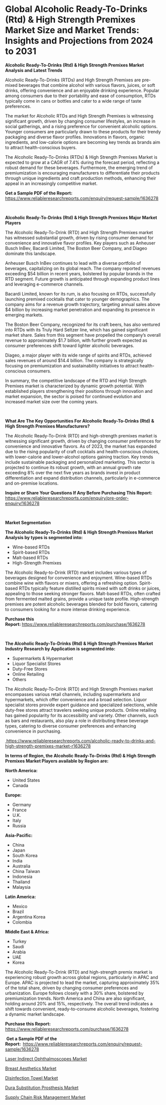 <p><h1>Global Alcoholic Ready-To-Drinks (Rtd) & High Strength Premixes Market Size and Market Trends: Insights and Projections from 2024 to 2031</h1></p><p><strong>Alcoholic Ready-To-Drinks (Rtd) & High Strength Premixes Market Analysis and Latest Trends</strong></p>
<p><p>Alcoholic Ready-To-Drinks (RTDs) and High Strength Premixes are pre-mixed beverages that combine alcohol with various flavors, juices, or soft drinks, offering convenience and an enjoyable drinking experience. Popular among consumers due to their portability and ease of consumption, RTDs typically come in cans or bottles and cater to a wide range of taste preferences.</p><p>The market for Alcoholic RTDs and High Strength Premixes is witnessing significant growth, driven by changing consumer lifestyles, an increase in social gatherings, and a rising preference for convenient alcoholic options. Younger consumers are particularly drawn to these products for their trendy packaging and diverse flavor profiles. Innovations in flavors, organic ingredients, and low-calorie options are becoming key trends as brands aim to attract health-conscious buyers.</p><p>The Alcoholic Ready-To-Drinks (RTDs) & High Strength Premixes Market is expected to grow at a CAGR of 7.4% during the forecast period, reflecting a robust demand for these beverages. Furthermore, the emerging trend of premiumization is encouraging manufacturers to differentiate their products through unique ingredients and craft production methods, enhancing their appeal in an increasingly competitive market.</p></p>
<p><strong>Get a Sample PDF of the Report:&nbsp;</strong> <a href="https://www.reliableresearchreports.com/enquiry/request-sample/1636278">https://www.reliableresearchreports.com/enquiry/request-sample/1636278</a></p>
<p>&nbsp;</p>
<p><strong>Alcoholic Ready-To-Drinks (Rtd) & High Strength Premixes Major Market Players</strong></p>
<p><p>The Alcoholic Ready-To-Drink (RTD) and High Strength Premixes market has witnessed substantial growth, driven by rising consumer demand for convenience and innovative flavor profiles. Key players such as Anheuser Busch InBev, Bacardi Limited, The Boston Beer Company, and Diageo dominate this landscape.</p><p>Anheuser Busch InBev continues to lead with a diverse portfolio of beverages, capitalizing on its global reach. The company reported revenues exceeding $54 billion in recent years, bolstered by popular brands in the RTD segment. Future growth is anticipated through expanding product lines and leveraging e-commerce channels.</p><p>Bacardi Limited, known for its rum, is also focusing on RTDs, successfully launching premixed cocktails that cater to younger demographics. The company aims for a revenue growth trajectory, targeting annual sales above $4 billion by increasing market penetration and expanding its presence in emerging markets.</p><p>The Boston Beer Company, recognized for its craft beers, has also ventured into RTDs with its Truly Hard Seltzer line, which has gained significant market share. Sales from this segment have propelled the company’s overall revenue to approximately $1.7 billion, with further growth expected as consumer preferences shift toward lighter alcoholic beverages.</p><p>Diageo, a major player with its wide range of spirits and RTDs, achieved sales revenues of around $14.4 billion. The company is strategically focusing on premiumization and sustainability initiatives to attract health-conscious consumers.</p><p>In summary, the competitive landscape of the RTD and High Strength Premixes market is characterized by dynamic growth potential. With established players strengthening their positions through innovation and market expansion, the sector is poised for continued evolution and increased market size over the coming years.</p></p>
<p>&nbsp;</p>
<p><strong>What Are The Key Opportunities For Alcoholic Ready-To-Drinks (Rtd) & High Strength Premixes Manufacturers?</strong></p>
<p><p>The Alcoholic Ready-To-Drink (RTD) and high-strength premixes market is witnessing significant growth, driven by changing consumer preferences for convenience and innovative flavors. As of 2023, the market has expanded due to the rising popularity of craft cocktails and health-conscious choices, with lower-calorie and lower-alcohol options gaining traction. Key trends include sustainable packaging and personalized marketing. This sector is projected to continue its robust growth, with an annual growth rate exceeding 8% over the next five years as brands invest in product differentiation and expand distribution channels, particularly in e-commerce and on-premise locations.</p></p>
<p><strong>Inquire or Share Your Questions If Any Before Purchasing This Report:</strong> <a href="https://www.reliableresearchreports.com/enquiry/pre-order-enquiry/1636278">https://www.reliableresearchreports.com/enquiry/pre-order-enquiry/1636278</a></p>
<p>&nbsp;</p>
<p><strong>Market Segmentation</strong></p>
<p><strong>The Alcoholic Ready-To-Drinks (Rtd) & High Strength Premixes Market Analysis by types is segmented into:</strong></p>
<p><ul><li>Wine-based RTDs</li><li>Spirit-based RTDs</li><li>Malt-based RTDs</li><li>High-Strength Premixes</li></ul></p>
<p><p>The Alcoholic Ready-to-Drink (RTD) market includes various types of beverages designed for convenience and enjoyment. Wine-based RTDs combine wine with flavors or mixers, offering a refreshing option. Spirit-based RTDs typically feature distilled spirits mixed with soft drinks or juices, appealing to those seeking stronger flavors. Malt-based RTDs, often crafted from fermented malted grains, provide a unique taste profile. High-strength premixes are potent alcoholic beverages blended for bold flavors, catering to consumers looking for a more intense drinking experience.</p></p>
<p><strong>Purchase this Report:&nbsp;</strong><a href="https://www.reliableresearchreports.com/purchase/1636278">https://www.reliableresearchreports.com/purchase/1636278</a></p>
<p>&nbsp;</p>
<p><strong>The Alcoholic Ready-To-Drinks (Rtd) & High Strength Premixes Market Industry Research by Application is segmented into:</strong></p>
<p><ul><li>Supermarkets & Hypermarket</li><li>Liquor Specialist Stores</li><li>Duty-Free Stores</li><li>Online Retailing</li><li>Others</li></ul></p>
<p><p>The Alcoholic Ready-To-Drink (RTD) and High Strength Premixes market encompasses various retail channels, including supermarkets and hypermarkets, which offer convenience and a broad selection. Liquor specialist stores provide expert guidance and specialized selections, while duty-free stores attract travelers seeking unique products. Online retailing has gained popularity for its accessibility and variety. Other channels, such as bars and restaurants, also play a role in distributing these beverage types, catering to diverse consumer preferences and enhancing convenience in purchasing.</p></p>
<p><a href="https://www.reliableresearchreports.com/alcoholic-ready-to-drinks-and-high-strength-premixes-market-r1636278">&nbsp;https://www.reliableresearchreports.com/alcoholic-ready-to-drinks-and-high-strength-premixes-market-r1636278</a></p>
<p><strong>In terms of Region, the Alcoholic Ready-To-Drinks (Rtd) & High Strength Premixes Market Players available by Region are:</strong></p>
<p>
    <p> <strong> North America: </strong>
        <ul>
            <li>United States</li>
            <li>Canada</li>
        </ul>
        </p> 
    <p> <strong> Europe: </strong>
        <ul>
            <li>Germany</li>
            <li>France</li>
            <li>U.K.</li>
            <li>Italy</li>
            <li>Russia</li>
        </ul>
        </p> 
    <p> <strong> Asia-Pacific: </strong>
        <ul>
            <li>China</li>
            <li>Japan</li>
            <li>South Korea</li>
            <li>India</li>
            <li>Australia</li>
            <li>China Taiwan</li>
            <li>Indonesia</li>
            <li>Thailand</li>
            <li>Malaysia</li>
        </ul>
        </p> 
    <p> <strong> Latin America: </strong>
        <ul>
            <li>Mexico</li>
            <li>Brazil</li>
            <li>Argentina Korea</li>
            <li>Colombia</li>
        </ul>
        </p> 
    <p> <strong> Middle East & Africa: </strong>
        <ul>
            <li>Turkey</li>
            <li>Saudi</li>
            <li>Arabia</li>
            <li>UAE</li>
            <li>Korea</li>
        </ul>
    </p>
    </p>
<p><p>The Alcoholic Ready-To-Drink (RTD) and high-strength premix market is experiencing robust growth across global regions, particularly in APAC and Europe. APAC is projected to lead the market, capturing approximately 35% of the total share, driven by changing consumer preferences and urbanization. Europe follows closely with a 30% share, bolstered by premiumization trends. North America and China are also significant, holding around 20% and 15%, respectively. The overall trend indicates a shift towards convenient, ready-to-consume alcoholic beverages, fostering a dynamic market landscape.</p></p>
<p><strong>Purchase this Report: </strong><a href="https://www.reliableresearchreports.com/purchase/1636278">https://www.reliableresearchreports.com/purchase/1636278</a></p>
<p>&nbsp;<strong>Get a Sample PDF of the Report:&nbsp;&nbsp;</strong><a href="https://www.reliableresearchreports.com/enquiry/request-sample/1636278">https://www.reliableresearchreports.com/enquiry/request-sample/1636278</a></p>
<p><strong></strong></p>
<p><p><a href="https://medium.com/@gambitz1998/future-of-innovation-global-laser-indirect-ophthalmoscopes-market-growth-and-opportunities-2024-b5941c710303">Laser Indirect Ophthalmoscopes Market</a></p><p><a href="https://www.linkedin.com/pulse/breast-aesthetics-market-essentials-key-players-demand-drivers-dm93e">Breast Aesthetics Market</a></p><p><a href="https://issuu.com/reportprime-2/docs/disinfection-towel-market-size-2030_91d96698b25e4b">Disinfection Towel Market</a></p><p><a href="https://medium.com/@gambitz1998/emerging-opportunities-and-challenges-in-the-global-dura-substitution-prosthesis-market-2024-2031-43e424adb349">Dura Substitution Prosthesis Market</a></p><p><a href="https://www.linkedin.com/pulse/supply-chain-risk-management-market-segmentation-geographical-8yrye">Supply Chain Risk Management Market</a></p></p>